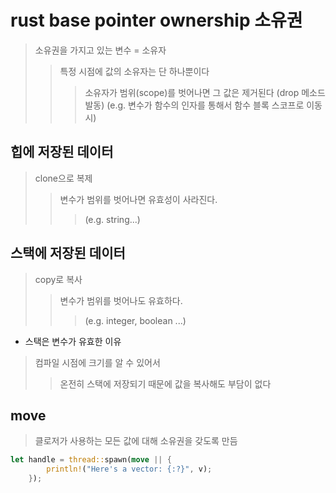 # rust base pointer ownership 소유권

> 소유권을 가지고 있는 변수 = 소유자
>
> > 특정 시점에 값의 소유자는 단 하나뿐이다
> >
> > > 소유자가 범위(scope)를 벗어나면 그 값은 제거된다 (drop 메소드 발동) (e.g. 변수가 함수의 인자를 통해서 함수 블록 스코프로 이동 시)

## 힙에 저장된 데이터

> clone으로 복제
>
> > 변수가 범위를 벗어나면 유효성이 사라진다.
> >
> > > (e.g. string...)

## 스택에 저장된 데이터

> copy로 복사
>
> > 변수가 범위를 벗어나도 유효하다.
> >
> > > (e.g. integer, boolean ...)

- 스택은 변수가 유효한 이유

> 컴파일 시점에 크기를 알 수 있어서
>
> > 온전히 스택에 저장되기 때문에 값을 복사해도 부담이 없다

## move

> 클로저가 사용하는 모든 값에 대해 소유권을 갖도록 만듬

```rs
let handle = thread::spawn(move || {
        println!("Here's a vector: {:?}", v);
    });
```
